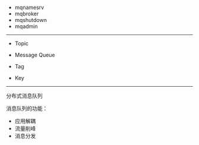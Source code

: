 
* mqnamesrv
* mqbroker
* mqshutdown
* mqadmin

---

* Topic
* Message Queue

* Tag
* Key

---

分布式消息队列


消息队列的功能：
* 应用解耦
* 流量削峰
* 消息分发

